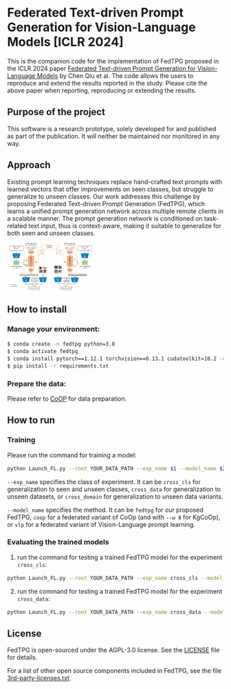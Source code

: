 # Federated Text-driven Prompt Generation for Vision-Language Models [ICLR 2024]

This is the companion code for the implementation of FedTPG proposed in the ICLR
2024 paper [Federated Text-driven Prompt Generation for Vision-Language Models](https://openreview.net/forum?id=NW31gAylIm) by Chen Qiu et al. The code allows the users to reproduce and
extend the results reported in the study. Please cite the above paper when
reporting, reproducing or extending the results.

## Purpose of the project

This software is a research prototype, solely developed for and published as
part of the publication. It will neither be
maintained nor monitored in any way.


## Approach

Existing prompt learning
techniques replace hand-crafted text prompts with learned vectors that offer improvements
on seen classes, but struggle to generalize to unseen classes. Our work
addresses this challenge by proposing Federated Text-driven Prompt Generation
(FedTPG), which learns a unified prompt generation network across multiple remote
clients in a scalable manner. The prompt generation network is conditioned
on task-related text input, thus is context-aware, making it suitable to generalize
for both seen and unseen classes.

<div align="left">
  <img src="images/train_overview.png" width="40%"/>
</div>



## How to install

### Manage your environment:

```bash
$ conda create -n fedtpg python=3.8
$ conda activate fedtpg
$ conda install pytorch==1.12.1 torchvision==0.13.1 cudatoolkit=10.2 -c pytorch
$ pip install -r requirements.txt
```

### Prepare the data:
Please refer to [CoOP](https://github.com/KaiyangZhou/CoOp/tree/main) for data preparation. 



## How to run

### Training
Please run the command for training a model:

```bash
python Launch_FL.py --root YOUR_DATA_PATH --exp_name $1 --model_name $2 --num_cls_per_client NUM_CLASS_PER_CLIENT --avail_percent PERCENT_AVAIL_CLIENT_PER_ROUND
```
`--exp_name` specifies the class of experiment. It can be `cross_cls` for generalization to seen and unseen classes, `cross_data` for generalization to unseen datasets, or `cross_domain` for generalization to unseen data variants.

`--model_name` specifies the method. It can be `fedtpg` for our proposed FedTPG, `coop` for a federated variant of CoOp (and with `--w 8` for KgCoOp), or `vlp` for a federated variant of Vision-Language prompt learning. 




### Evaluating the trained models

1. run the command for testing a trained FedTPG model for the experiment `cross_cls`: 

```bash
python Launch_FL.py --root YOUR_DATA_PATH --exp_name cross_cls --model_name fedtpg --eval-only --model-dir output/cross_cls/fedtpg/20_8/43/ --load-epoch 500
```

2. run the command for testing a trained FedTPG model for the experiment `cross_data`: 

```bash
python Launch_FL.py --root YOUR_DATA_PATH --exp_name cross_data --model_name fedtpg --eval-only --model-dir output/cross_data/fedtpg/5_8/43/ --load-epoch 500
```

## License

FedTPG is open-sourced under the AGPL-3.0 license. See the
[LICENSE](LICENSE) file for details.

For a list of other open source components included in FedTPG, see the
file [3rd-party-licenses.txt](3rd-party-licenses.txt).
